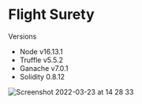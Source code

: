 # Flight Surety

Versions
  - Node v16.13.1
  - Truffle v5.5.2
  - Ganache v7.0.1
  - Solidity 0.8.12

![Screenshot 2022-03-23 at 14 28 33](https://user-images.githubusercontent.com/30747926/159699347-4b81619e-984e-4863-be15-ce629855b4f4.png)
